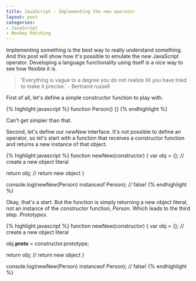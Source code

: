 ```yaml
---
title: JavaScript - Implementing the new operator
layout: post
categories:
- JavaScript
- Monkey Patching
---
```

Implementing something is the best way to really understand something. And this post will show how it's possible to emulate the _new_ JavaScript operator. Developing a language functionality using itself is a nice way to see how flexible it is.

<blockquote>
'Everything is vague to a degree you do not realize till you have tried to make it precise.' - Bertrand russell
</blockquote>

First of all, let's define a simple constructor function to play with.

{% highlight javascript %}
function Person() {}
{% endhighlight %}

Can't get simpler than that.

Second, let's define our _newNew_ interface. It's not possible to define an operator, so let's start with a function that receives a constructor function and returns a new instance of that object.

{% highlight javascript %}
function newNew(constructor) {
  var obj = {};   // create a new object literal

  return obj;     // return new object
}

console.log(newNew(Person) instanceof Person); // false!
{% endhighlight %}

Okay, that's a start. But the function is simply returning a new object literal, not an instance of the _constructor_ function, _Person_. Which leads to the third step. _Prototypes_.

{% highlight javascript %}
function newNew(constructor) {
  var obj = {};   // create a new object literal

  obj.__proto__ = constructor.prototype;

  return obj;     // return new object
}

console.log(newNew(Person) instanceof Person); // false!
{% endhighlight %}
